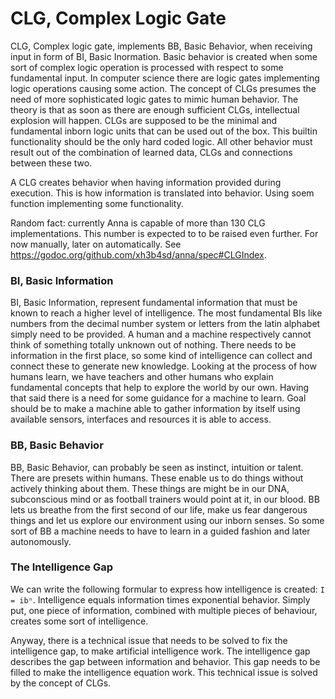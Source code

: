 # CLG, Complex Logic Gate
CLG, Complex logic gate, implements BB, Basic Behavior, when receiving input in
form of BI, Basic Inormation. Basic behavior is created when some sort of
complex logic operation is processed with respect to some fundamental input. In
computer science there are logic gates implementing logic operations causing
some action. The concept of CLGs presumes the need of more sophisticated logic
gates to mimic human behavior. The theory is that as soon as there are enough
sufficient CLGs, intellectual explosion will happen. CLGs are supposed to be
the minimal and fundamental inborn logic units that can be used out of the box.
This builtin functionality should be the only hard coded logic. All other
behavior must result out of the combination of learned data, CLGs and
connections between these two.

A CLG creates behavior when having information provided during execution. This
is how information is translated into behavior. Using soem function
implementing some functionality.

Random fact: currently Anna is capable of more than 130 CLG implementations.
This number is expected to to be raised even further. For now manually, later
on automatically. See https://godoc.org/github.com/xh3b4sd/anna/spec#CLGIndex.

### BI, Basic Information
BI, Basic Information, represent fundamental information that must be known to
reach a higher level of intelligence. The most fundamental BIs like numbers
from the decimal number system or letters from the latin alphabet simply need
to be provided. A human and a machine respectively cannot think of something
totally unknown out of nothing. There needs to be information in the first
place, so some kind of intelligence can collect and connect these to generate
new knowledge. Looking at the process of how humans learn, we have teachers and
other humans who explain fundamental concepts that help to explore the world by
our own. Having that said there is a need for some guidance for a machine to
learn. Goal should be to make a machine able to gather information by itself
using available sensors, interfaces and resources it is able to access.

### BB, Basic Behavior
BB, Basic Behavior, can probably be seen as instinct, intuition or talent.
There are presets within humans. These enable us to do things without actively
thinking about them. These things are might be in our DNA, subconscious mind or
as football trainers would point at it, in our blood. BB lets us breathe from
the first second of our life, make us fear dangerous things and let us explore
our environment using our inborn senses. So some sort of BB a machine needs to
have to learn in a guided fashion and later autonomously.

### The Intelligence Gap
We can write the following formular to express how intelligence is created: `I
= ibⁿ`. Intelligence equals information times exponential behavior. Simply put,
one piece of information, combined with multiple pieces of behaviour, creates
some sort of intelligence.

Anyway, there is a technical issue that needs to be solved to fix the
intelligence gap, to make artificial intelligence work. The intelligence gap
describes the gap between information and behavior. This gap needs to be filled
to make the intelligence equation work. This technical issue is solved by the
concept of CLGs.
